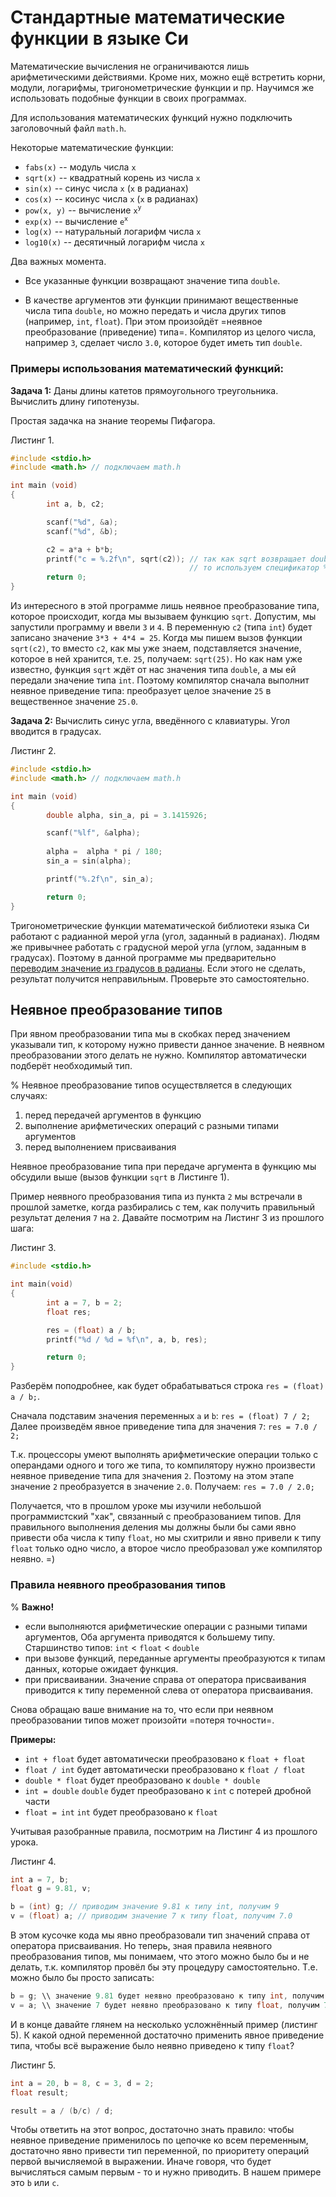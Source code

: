 # Стандартные математические функции в языке Си

Математические вычисления не ограничиваются лишь арифметическими действиями. Кроме них, можно ещё встретить корни, модули, логарифмы, тригонометрические функции и пр. Научимся же использовать подобные функции в своих программах.

Для использования математических функций нужно подключить заголовочный файл `math.h`.

Некоторые математические функции:

- `fabs(x)` -- модуль числа `x`
- `sqrt(x)` -- квадратный корень из числа `x`
- `sin(x)` -- синус числа `x` (`х` в радианах)
- `cos(x)` -- косинус числа `x` (`х` в радианах)
- `pow(x, y)` -- вычисление `x`<sup>`y`</sup>
- `exp(x)` -- вычисление `e`<sup>`x`</sup>
- `log(x)` -- натуральный логарифм числа `x`
- `log10(x)` -- десятичный логарифм числа `x`

Два важных момента.

- Все указанные функции возвращают значение типа `double`.

- В качестве аргументов эти функции принимают вещественные числа типа `double`, но можно передать и числа других типов (например, `int`, `float`). При этом произойдёт =неявное преобразование (приведение) типа=. Компилятор из целого числа, например `3`, сделает число `3.0`, которое будет иметь тип `double`.

### Примеры использования математический функций:

**Задача 1:** Даны длины катетов прямоугольного треугольника. Вычислить длину гипотенузы. 

Простая задачка на знание теоремы Пифагора.

Листинг 1.
```c
#include <stdio.h>
#include <math.h> // подключаем math.h

int main (void)
{
        int a, b, c2;

        scanf("%d", &a);
        scanf("%d", &b);

        c2 = a*a + b*b;
        printf("c = %.2f\n", sqrt(c2)); // так как sqrt возвращает double,
                                        // то используем спецификатор %f
        return 0;
}
```

Из интересного в этой программе лишь неявное преобразование типа, которое происходит, когда мы вызываем функцию `sqrt`. Допустим, мы запустили программу и ввели `3` и `4`. В переменную `c2` (типа `int`) будет записано значение `3*3 + 4*4 = 25`. Когда мы пишем вызов функции `sqrt(c2)`, то вместо `c2`, как мы уже знаем, подставляется значение, которое в ней хранится, т.е. `25`, получаем: `sqrt(25)`. Но как нам уже известно, функция `sqrt` ждёт от нас значения типа `double`, а мы ей передали значение типа `int`. Поэтому компилятор сначала выполнит неявное приведение типа: преобразует целое значение `25` в вещественное значение `25.0`.   


**Задача 2:** Вычислить синус угла, введённого с клавиатуры. Угол вводится в градусах.

Листинг 2.
```c
#include <stdio.h>
#include <math.h> // подключаем math.h

int main (void)
{
        double alpha, sin_a, pi = 3.1415926;

        scanf("%lf", &alpha);
        
        alpha =  alpha * pi / 180;
        sin_a = sin(alpha);

        printf("%.2f\n", sin_a);

        return 0;
}
```

Тригонометрические функции математической библиотеки языка Си работают с радианной мерой угла (угол, заданный в радианах). Людям же привычнее работать с градусной мерой угла (углом, заданным в градусах). Поэтому в данной программе мы предварительно [переводим значение из градусов в радианы](https://stepik.org/lesson/40857/step/10?unit=30903). 
Если этого не сделать, результат получится неправильным. Проверьте это самостоятельно.

## Неявное преобразование типов
При явном преобразовании типа мы в скобках перед значением указывали тип, к которому нужно привести данное значение. В неявном преобразовании этого делать не нужно. Компилятор автоматически подберёт необходимый тип.

%
Неявное преобразование типов осуществляется в следующих случаях:
1. перед передачей аргументов в функцию
2. выполнение арифметических операций с разными типами аргументов
3. перед выполнением присваивания

Неявное преобразование типа при передаче аргумента в функцию мы обсудили выше (вызов функции `sqrt` в Листинге 1). 

Пример неявного преобразования типа из пункта `2` мы встречали в прошлой заметке, когда разбирались с тем, как получить правильный результат деления `7` на `2`. Давайте посмотрим на Листинг 3 из прошлого шага:

Листинг 3.
```c
#include <stdio.h>

int main(void)
{
        int a = 7, b = 2;
        float res;

        res = (float) a / b;
        printf("%d / %d = %f\n", a, b, res);

        return 0;
}
```

Разберём поподробнее, как будет обрабатываться строка `res = (float) a / b;`.

Сначала подставим значения переменных `a` и `b`: `res = (float) 7 / 2;` 
Далее произведём явное приведение типа для значения `7`: `res = 7.0 / 2;`

Т.к. процессоры умеют выполнять арифметические операции только с операндами одного и того же типа, то компилятору нужно произвести неявное приведение типа для значения `2`. Поэтому на этом этапе значение `2` преобразуется в значение `2.0`. Получаем: `res = 7.0 / 2.0;`

Получается, что в прошлом уроке мы изучили небольшой программистский "хак", связанный с преобразованием типов. Для правильного выполнения деления мы должны были бы сами явно привести оба числа к типу `float`, но мы схитрили и явно привели к типу `float` только одно число, а второе число преобразовал уже компилятор неявно. =)


### Правила неявного преобразования типов

% **Важно!**
* если выполняются арифметические операции с разными типами аргументов, Оба аргумента приводятся к большему типу. Старшинство типов: `int` < `float` < `double`
* при вызове функций, переданные аргументы преобразуются к типам данных, которые ожидает функция.
* при присваивании. Значение справа от оператора присваивания приводится к типу переменной слева от оператора присваивания. 

Снова обращаю ваше внимание на то, что если при неявном преобразовании типов может произойти =потеря точности=. 

**Примеры:**

- `int + float` будет автоматически преобразовано к `float + float`
- `float / int` будет автоматически преобразовано к `float / float`
- `double * float` будет преобразовано к `double * double`
- `int = double` `double` будет преобразовано к `int` с потерей дробной части
- `float = int` `int` будет преобразовано к `float`

Учитывая разобранные правила, посмотрим на Листинг 4 из прошлого урока.

Листинг 4.
```c
int a = 7, b;
float g = 9.81, v;

b = (int) g; // приводим значение 9.81 к типу int, получим 9
v = (float) a; // приводим значение 7 к типу float, получим 7.0
```

В этом кусочке кода мы явно преобразовали тип значений справа от оператора присваивания. Но теперь, зная правила неявного преобразования типов, мы понимаем, что этого можно было бы и не делать, т.к. компилятор провёл бы эту процедуру самостоятельно. Т.е. можно было бы просто записать:
```c
b = g; \\ значение 9.81 будет неявно преобразовано к типу int, получим 9
v = a; \\ значение 7 будет неявно преобразовано к типу float, получим 7.0
```

И в конце давайте глянем на несколько усложнённый пример (листинг 5). К какой одной переменной достаточно применить явное приведение типа, чтобы всё выражение было неявно приведено к типу `float`?

Листинг 5.
```c
int a = 20, b = 8, c = 3, d = 2;
float result;

result = a / (b/c) / d;
```
Чтобы ответить на этот вопрос, достаточно знать правило: чтобы неявное приведение применилось по цепочке ко всем переменным, достаточно явно привести тип переменной, по приоритету операций первой вычисляемой в выражении. Иначе говоря, что будет вычисляться самым первым - то и нужно приводить. В нашем примере это `b` или `c`.